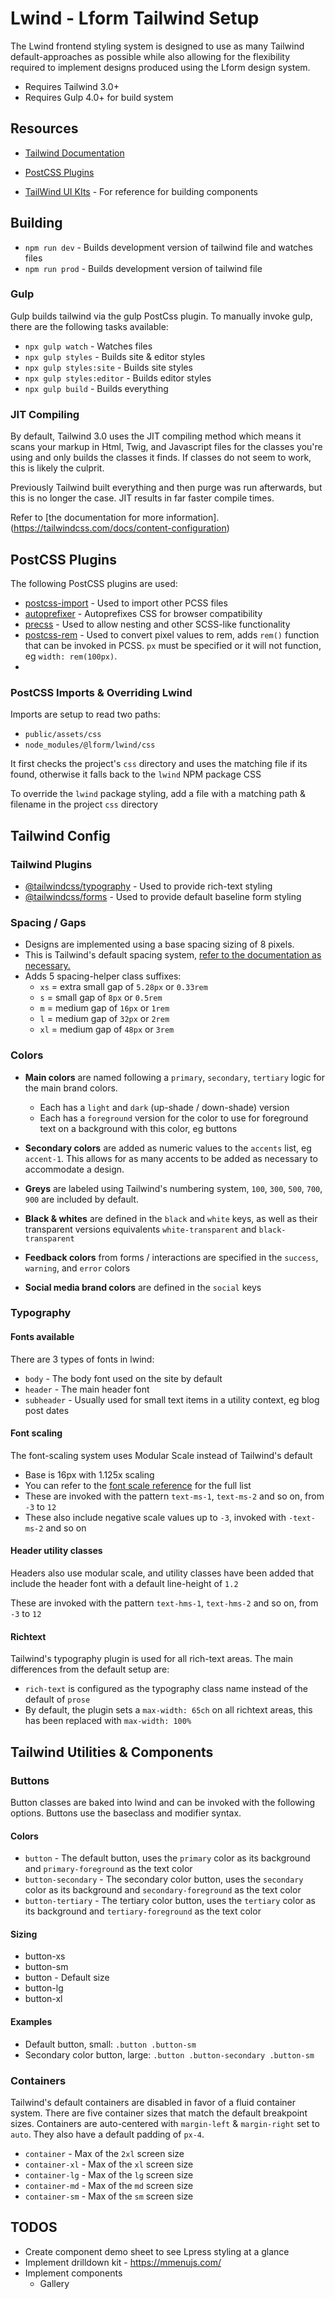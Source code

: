 # Lwind - Lform Tailwind Setup

The Lwind frontend styling system is designed to use as many Tailwind default-approaches as possible while also allowing
for the flexibility required to implement designs produced using the Lform design system.

-   Requires Tailwind 3.0+
-   Requires Gulp 4.0+ for build system

## Resources

-   [Tailwind Documentation](https://tailwindcss.com/docs)

-   [PostCSS Plugins](https://github.com/postcss/postcss)

-   [TailWind UI KIts](https://www.tailwindawesome.com/?type=kit) - For reference for building components

## Building

-   `npm run dev` - Builds development version of tailwind file and watches files
-   `npm run prod` - Builds development version of tailwind file

### Gulp

Gulp builds tailwind via the gulp PostCss plugin. To manually invoke gulp, there are the following tasks available:

-   `npx gulp watch` - Watches files
-   `npx gulp styles` - Builds site & editor styles
-   `npx gulp styles:site` - Builds site styles
-   `npx gulp styles:editor` - Builds editor styles
-   `npx gulp build` - Builds everything

### JIT Compiling

By default, Tailwind 3.0 uses the JIT compiling method which means it scans your markup in Html, Twig, and Javascript files for the classes you're using and only builds the classes it finds. If classes do not seem to work, this is likely the culprit.

Previously Tailwind built everything and then purge was run afterwards, but this is no longer the case. JIT results in far faster compile times.

Refer to [the documentation for more information].(https://tailwindcss.com/docs/content-configuration)

## PostCSS Plugins

The following PostCSS plugins are used:

-   [postcss-import](https://github.com/postcss/postcss-import) - Used to import other PCSS files
-   [autoprefixer](https://github.com/postcss/autoprefixer) - Autoprefixes CSS for browser compatibility
-   [precss](https://github.com/csstools/precss) - Used to allow nesting and other SCSS-like functionality
-   [postcss-rem](https://github.com/pierreburel/postcss-rem) - Used to convert pixel values to rem, adds `rem()` function that can be invoked in PCSS. `px` must be specified or it will not function, eg `width: rem(100px)`.
-

### PostCSS Imports & Overriding Lwind

Imports are setup to read two paths:

-   `public/assets/css`
-   `node_modules/@lform/lwind/css`

It first checks the project's `css` directory and uses the matching file if its found, otherwise it falls back to the `lwind` NPM package CSS

To override the `lwind` package styling, add a file with a matching path & filename in the project `css` directory

## Tailwind Config

### Tailwind Plugins

-   [@tailwindcss/typography](https://github.com/tailwindlabs/tailwindcss-typography) - Used to provide rich-text styling
-   [@tailwindcss/forms](https://github.com/tailwindlabs/tailwindcss-forms) - Used to provide default baseline form styling

### Spacing / Gaps

-   Designs are implemented using a base spacing sizing of 8 pixels.
-   This is Tailwind's default spacing system, [refer to the documentation as necessary.](https://tailwindcss.com/docs/customizing-spacing)
-   Adds 5 spacing-helper class suffixes:
    -   `xs` = extra small gap of `5.28px` or `0.33rem`
    -   `s` = small gap of `8px` or `0.5rem`
    -   `m` = medium gap of `16px` or `1rem`
    -   `l` = medium gap of `32px` or `2rem`
    -   `xl` = medium gap of `48px` or `3rem`

### Colors

-   **Main colors** are named following a `primary`, `secondary`, `tertiary` logic for the main brand colors.

    -   Each has a `light` and `dark` (up-shade / down-shade) version
    -   Each has a `foreground` version for the color to use for foreground text on a background with this color, eg buttons

-   **Secondary colors** are added as numeric values to the `accents` list, eg `accent-1`. This allows for as many accents
    to be added as necessary to accommodate a design.
-   **Greys** are labeled using Tailwind's numbering system, `100`, `300`, `500`, `700`, `900` are included by default.
-   **Black & whites** are defined in the `black` and `white` keys, as well as their transparent versions
    equivalents `white-transparent` and `black-transparent`
-   **Feedback colors** from forms / interactions are specified in the `success`, `warning`, and `error` colors
-   **Social media brand colors** are defined in the `social` keys

### Typography

#### Fonts available

There are 3 types of fonts in lwind:

-   `body` - The body font used on the site by default
-   `header` - The main header font
-   `subheader` - Usually used for small text items in a utility context, eg blog post dates

#### Font scaling

The font-scaling system uses Modular Scale instead of Tailwind's default

-   Base is 16px with 1.125x scaling
-   You can refer to the [font scale reference](https://www.modularscale.com/?16&px&1.125) for the full list
-   These are invoked with the pattern `text-ms-1`, `text-ms-2` and so on, from `-3` to `12`
-   These also include negative scale values up to `-3`, invoked with `-text-ms-2` and so on

#### Header utility classes

Headers also use modular scale, and utility classes have been added that include the header font with a default line-height of `1.2`

These are invoked with the pattern `text-hms-1`, `text-hms-2` and so on, from `-3` to `12`

#### Richtext

Tailwind's typography plugin is used for all rich-text areas. The main differences from the default setup are:

-   `rich-text` is configured as the typography class name instead of the default of `prose`
-   By default, the plugin sets a `max-width: 65ch` on all richtext areas, this has been replaced with `max-width: 100%`

## Tailwind Utilities & Components

### Buttons

Button classes are baked into lwind and can be invoked with the following options. Buttons use the baseclass and modifier syntax.

#### Colors

-   `button` - The default button, uses the `primary` color as its background and `primary-foreground` as the text color
-   `button-secondary` - The secondary color button, uses the `secondary` color as its background and `secondary-foreground` as the text color
-   `button-tertiary` - The tertiary color button, uses the `tertiary` color as its background and `tertiary-foreground` as the text color

#### Sizing

-   button-xs
-   button-sm
-   button - Default size
-   button-lg
-   button-xl

#### Examples

-   Default button, small: `.button .button-sm`
-   Secondary color button, large: `.button .button-secondary .button-sm`

### Containers

Tailwind's default containers are disabled in favor of a fluid container system. There are five container sizes that match the default breakpoint sizes. Containers are auto-centered with `margin-left` & `margin-right` set to `auto`. They also have a default padding of `px-4`.

-   `container` - Max of the `2xl` screen size
-   `container-xl` - Max of the `xl` screen size
-   `container-lg` - Max of the `lg` screen size
-   `container-md` - Max of the `md` screen size
-   `container-sm` - Max of the `sm` screen size

## TODOS

-   Create component demo sheet to see Lpress styling at a glance
-   Implement drilldown kit - https://mmenujs.com/
-   Implement components
    -   Gallery
